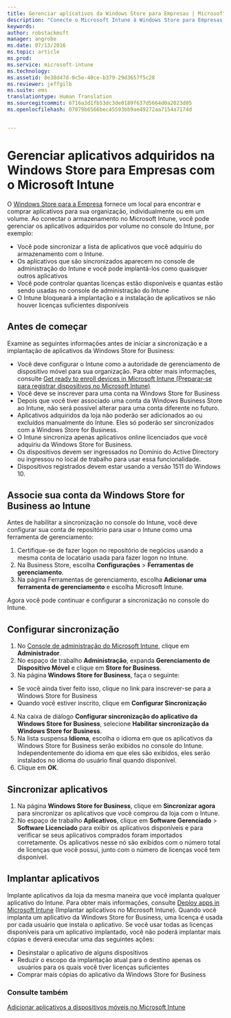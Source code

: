 ```yaml
---
title: Gerenciar aplicativos da Windows Store para Empresas | Microsoft Intune
description: "Conecte o Microsoft Intune à Windows Store para Empresas se deseja gerenciar e implantar aplicativos adquiridos por volume no console do Intune"
keywords: 
author: robstackmsft
manager: angrobe
ms.date: 07/13/2016
ms.topic: article
ms.prod: 
ms.service: microsoft-intune
ms.technology: 
ms.assetid: 8e38d47d-0c5e-40ce-b379-29d3657f5c28
ms.reviewer: jeffgilb
ms.suite: ems
translationtype: Human Translation
ms.sourcegitcommit: 6716a3d1fb53dc3de0189f637d5664d0a2023d05
ms.openlocfilehash: 07079b6566bec45593bb9ae49272aa7154a7174d


---
```


# Gerenciar aplicativos adquiridos na Windows Store para Empresas com o Microsoft Intune
O [Windows Store para a Empresa](https://www.microsoft.com/business-store) fornece um local para encontrar e comprar aplicativos para sua organização, individualmente ou em um volume. Ao conectar o armazenamento no Microsoft Intune, você pode gerenciar os aplicativos adquiridos por volume no console do Intune, por exemplo:
* Você pode sincronizar a lista de aplicativos que você adquiriu do armazenamento com o Intune.
* Os aplicativos que são sincronizados aparecem no console de administração do Intune e você pode implantá-los como quaisquer outros aplicativos
* Você pode controlar quantas licenças estão disponíveis e quantas estão sendo usadas no console de administração do Intune
* O Intune bloqueará a implantação e a instalação de aplicativos se não houver licenças suficientes disponíveis

## Antes de começar
Examine as seguintes informações antes de iniciar a sincronização e a implantação de aplicativos da Windows Store for Business:
* Você deve configurar o Intune como a autoridade de gerenciamento de dispositivo móvel para sua organização. Para obter mais informações, consulte [Get ready to enroll devices in Microsoft Intune (Preparar-se para registrar dispositivos no Microsoft Intune)](get-ready-to-enroll-devices-in-microsoft-intune.md)
* Você deve se inscrever para uma conta na Windows Store for Business
* Depois que você tiver associado uma conta da Windows Business Store ao Intune, não será possível alterar para uma conta diferente no futuro.
* Aplicativos adquiridos da loja não poderão ser adicionados ao ou excluídos manualmente do Intune. Eles só poderão ser sincronizados com a Windows Store for Business.
* O Intune sincroniza apenas aplicativos online licenciados que você adquiriu da Windows Store for Business.
* Os dispositivos devem ser ingressados no Domínio do Active Directory ou ingressou no local de trabalho para usar essa funcionalidade.
* Dispositivos registrados devem estar usando a versão 1511 do Windows 10.

## Associe sua conta da Windows Store for Business ao Intune
Antes de habilitar a sincronização no console do Intune, você deve configurar sua conta de repositório para usar o Intune como uma ferramenta de gerenciamento:
1. Certifique-se de fazer logon no repositório de negócios usando a mesma conta de locatário usada para fazer logon no Intune.
2. Na Business Store, escolha **Configurações** > **Ferramentas de gerenciamento**.
3. Na página Ferramentas de gerenciamento, escolha **Adicionar uma ferramenta de gerenciamento** e escolha Microsoft Intune.

Agora você pode continuar e configurar a sincronização no console do Intune.

## Configurar sincronização

1. No [Console de administração do Microsoft Intune](https://manage.microsoft.com), clique em **Administrador**.
2. No espaço de trabalho **Administração**, expanda **Gerenciamento de Dispositivo Móvel** e clique em **Store for Business**.
3. Na página **Windows Store for Business**, faça o seguinte:
* Se você ainda tiver feito isso, clique no link para inscrever-se para a Windows Store for Business
* Quando você estiver inscrito, clique em **Configurar Sincronização**
4. Na caixa de diálogo **Configurar sincronização do aplicativo da Windows Store for Business**, selecione **Habilitar sincronização da Windows Store for Business**.
5. Na lista suspensa **Idioma**, escolha o idioma em que os aplicativos da Windows Store for Business serão exibidos no console do Intune. Independentemente do idioma em que eles são exibidos, eles serão instalados no idioma do usuário final quando disponível.
6. Clique em **OK**.

## Sincronizar aplicativos

1. Na página **Windows Store for Business**, clique em **Sincronizar agora** para sincronizar os aplicativos que você comprou da loja com o Intune.
2. No espaço de trabalho **Aplicativos**, clique em **Software Gerenciado** > **Software Licenciado** para exibir os aplicativos disponíveis e para verificar se seus aplicativos comprados foram importados corretamente.
Os aplicativos nesse nó são exibidos com o número total de licenças que você possui, junto com o número de licenças você tem disponível.

## Implantar aplicativos

Implante aplicativos da loja da mesma maneira que você implanta qualquer aplicativo do Intune. Para obter mais informações, consulte [Deploy apps in Microsoft Intune](deploy-apps-in-microsoft-intune.md) (Implantar aplicativos no Microsoft Intune).
Quando você implanta um aplicativo da Windows Store for Business, uma licença é usada por cada usuário que instala o aplicativo. Se você usar todas as licenças disponíveis para um aplicativo implantado, você não poderá implantar mais cópias e deverá executar uma das seguintes ações:
* Desinstalar o aplicativo de alguns dispositivos
* Reduzir o escopo da implantação atual para o destino apenas os usuários para os quais você tiver licenças suficientes
* Comprar mais cópias do aplicativo da Windows Store for Business


### Consulte também
[Adicionar aplicativos a dispositivos móveis no Microsoft Intune](add-apps-for-mobile-devices-in-microsoft-intune.md)





<!--HONumber=Jul16_HO4-->


